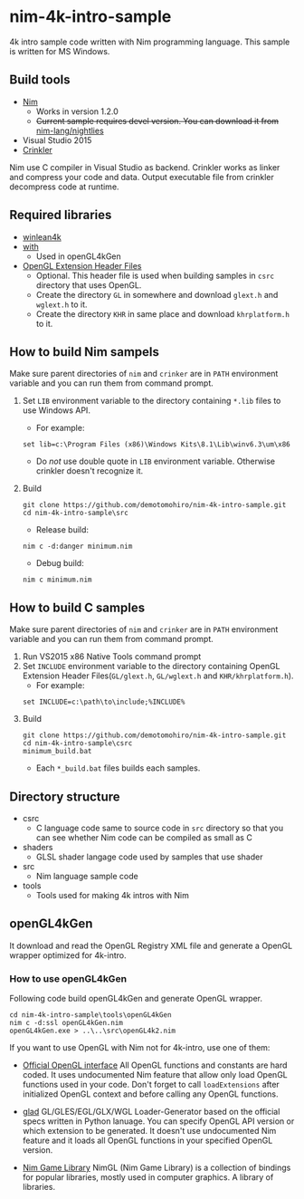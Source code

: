 # nim-4k-intro-sample
4k intro sample code written with Nim programming language.
This sample is written for MS Windows.

## Build tools
- [Nim](https://nim-lang.org/)
  - Works in version 1.2.0
  - ~~Current sample requires devel version. You can download it from~~ [nim-lang/nightlies](https://github.com/nim-lang/nightlies/releases)
- Visual Studio 2015
- [Crinkler](http://crinkler.net/)

Nim use C compiler in Visual Studio as backend.
Crinkler works as linker and compress your code and data.
Output executable file from crinkler decompress code at runtime.

## Required libraries
- [winlean4k](https://github.com/demotomohiro/winlean4k)
- [with](https://github.com/zevv/with)
  - Used in openGL4kGen
- [OpenGL Extension Header Files](https://www.khronos.org/registry/OpenGL/index_gl.php)
  - Optional. This header file is used when building samples in `csrc` directory that uses OpenGL.
  - Create the directory `GL` in somewhere and download `glext.h` and `wglext.h` to it.
  - Create the directory `KHR` in same place and download `khrplatform.h` to it.

## How to build Nim sampels
Make sure parent directories of `nim` and `crinker` are in `PATH` environment variable and you can run them from command prompt.
1. Set `LIB` environment variable to the directory containing `*.lib` files to use Windows API.
   - For example:
   ```console
   set lib=c:\Program Files (x86)\Windows Kits\8.1\Lib\winv6.3\um\x86
   ```
   - Do *not* use double quote in `LIB` environment variable. Otherwise crinkler doesn't recognize it.
1. Build
   ```console
   git clone https://github.com/demotomohiro/nim-4k-intro-sample.git
   cd nim-4k-intro-sample\src
   ```

   - Release build:
   ```console
   nim c -d:danger minimum.nim
   ```

   - Debug build:
   ```console
   nim c minimum.nim
   ```

## How to build C samples
Make sure parent directories of `nim` and `crinker` are in `PATH` environment variable and you can run them from command prompt.
1. Run VS2015 x86 Native Tools command prompt
1. Set `INCLUDE` environment variable to the directory containing OpenGL Extension Header Files(`GL/glext.h`, `GL/wglext.h` and `KHR/khrplatform.h`).
   - For example:
   ```console
   set INCLUDE=c:\path\to\include;%INCLUDE%
   ```
1. Build
   ```console
   git clone https://github.com/demotomohiro/nim-4k-intro-sample.git
   cd nim-4k-intro-sample\csrc
   minimum_build.bat
   ```
   - Each `*_build.bat` files builds each samples.

## Directory structure
- csrc
  - C language code same to source code in `src` directory so that you can see whether Nim code can be compiled as small as C
- shaders
  - GLSL shader langage code used by samples that use shader
- src
  - Nim language sample code
- tools
  - Tools used for making 4k intros with Nim

## openGL4kGen
It download and read the OpenGL Registry XML file and generate a OpenGL wrapper optimized for 4k-intro.

### How to use openGL4kGen
Following code build openGL4kGen and generate OpenGL wrapper.
```console
cd nim-4k-intro-sample\tools\openGL4kGen
nim c -d:ssl openGL4kGen.nim
openGL4kGen.exe > ..\..\src\openGL4k2.nim
```

If you want to use OpenGL with Nim not for 4k-intro, use one of them:

- [Official OpenGL interface](https://github.com/nim-lang/opengl)
  All OpenGL functions and constants are hard coded.
  It uses undocumented Nim feature that allow only load OpenGL functions used in your code.
  Don't forget to call `loadExtensions` after initialized OpenGL context and before calling any OpenGL functions.

- [glad](https://github.com/Dav1dde/glad)
  GL/GLES/EGL/GLX/WGL Loader-Generator based on the official specs written in Python lanuage.
  You can specify OpenGL API version or which extension to be generated.
  It doesn't use undocumented Nim feature and it loads all OpenGL functions in your specified OpenGL version.

- [Nim Game Library](https://github.com/nimgl/nimgl)
  NimGL (Nim Game Library) is a collection of bindings for popular libraries, mostly used in computer graphics. A library of libraries.

